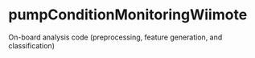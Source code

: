 # pumpConditionMonitoringWiimote
On-board analysis code (preprocessing, feature generation, and classification)
